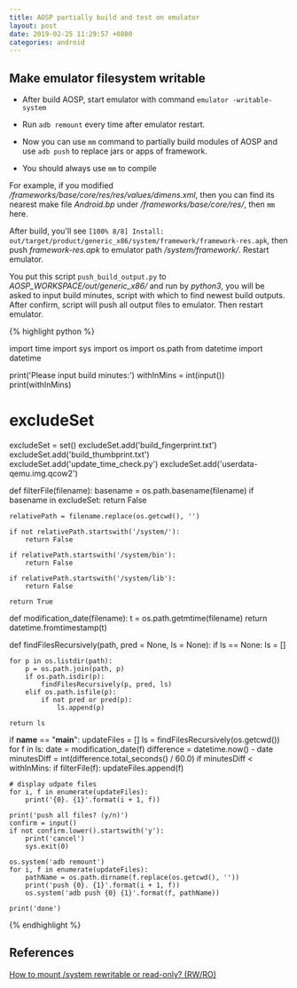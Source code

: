 ```yaml
---
title: AOSP partially build and test on emulator
layout: post
date: 2019-02-25 11:29:57 +0800
categories: android
---
```


## Make emulator filesystem writable

- After build AOSP, start emulator with command `emulator -writable-system`

- Run `adb remount` every time after emulator restart.

- Now you can use `mm` command to partially build modules of AOSP and use `adb push` to replace jars or apps of framework.

- You should always use `mm` to compile

For example, if you modified _/frameworks/base/core/res/res/values/dimens.xml_, then you can find its nearest make file _Android.bp_ under _/frameworks/base/core/res/_, then `mm` here.

After build, you'll see `[100% 8/8] Install: out/target/product/generic_x86/system/framework/framework-res.apk`, then push _framework-res.apk_ to emulator path _/system/framework/_. Restart emulator.

You put this script `push_build_output.py` to _AOSP_WORKSPACE/out/generic_x86/_ and run by _python3_, you will be asked to input build minutes, script with which to find newest build outputs. After confirm, script will push all output files to emulator. Then restart emulator.

{% highlight python %}

import time
import sys
import os
import os.path
from datetime import datetime

print('Please input build minutes:')
withInMins = int(input())
print(withInMins)

# excludeSet
excludeSet = set()
excludeSet.add('build_fingerprint.txt')
excludeSet.add('build_thumbprint.txt')
excludeSet.add('update_time_check.py')
excludeSet.add('userdata-qemu.img.qcow2')

def filterFile(filename):
    basename = os.path.basename(filename)
    if basename in excludeSet:
        return False

    relativePath = filename.replace(os.getcwd(), '')

    if not relativePath.startswith('/system/'):
        return False

    if relativePath.startswith('/system/bin'):
        return False

    if relativePath.startswith('/system/lib'):
        return False

    return True

def modification_date(filename):
    t = os.path.getmtime(filename)
    return datetime.fromtimestamp(t)

def findFilesRecursively(path, pred = None, ls = None):
    if ls == None:
        ls = []

    for p in os.listdir(path):
        p = os.path.join(path, p)
        if os.path.isdir(p):
            findFilesRecursively(p, pred, ls)
        elif os.path.isfile(p):
            if not pred or pred(p):
                ls.append(p)

    return ls

if __name__ == "__main__":
    updateFiles = []
    ls = findFilesRecursively(os.getcwd())
    for f in ls:
        date = modification_date(f)
        difference = datetime.now() - date
        minutesDiff = int(difference.total_seconds() / 60.0)
        if minutesDiff < withInMins:
            if filterFile(f):
                updateFiles.append(f)

    # display udpate files
    for i, f in enumerate(updateFiles):
        print('{0}. {1}'.format(i + 1, f))

    print('push all files? (y/n)')
    confirm = input()
    if not confirm.lower().startswith('y'):
        print('cancel')
        sys.exit(0)

    os.system('adb remount')
    for i, f in enumerate(updateFiles):
        pathName = os.path.dirname(f.replace(os.getcwd(), ''))
        print('push {0}. {1}'.format(i + 1, f))
        os.system('adb push {0} {1}'.format(f, pathName))

    print('done')

{% endhighlight %}

## References

[How to mount /system rewritable or read-only? (RW/RO)](https://android.stackexchange.com/questions/110927/how-to-mount-system-rewritable-or-read-only-rw-ro)
